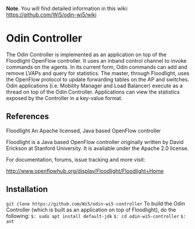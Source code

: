 **Note**. You will find detailed information in this wiki: https://github.com/Wi5/odin-wi5/wiki

Odin Controller
===============

The Odin Controller is implemented as an application on top of the Floodlight OpenFlow controller. It uses an inband control channel to invoke commands on the agents. In its current form, Odin commands can add and remove LVAPs and query for statistics. The master, through Floodlight, uses the OpenFlow protocol to update forwarding tables on the AP and switches. Odin applications (i.e. Mobility Manager and Load Balancer) execute as a thread on top of the Odin Controller. Applications can view the statistics exposed by the Controller in a key-value format.

References
----------
 
Floodlight
An Apache licensed, Java based OpenFlow controller

Floodlight is a Java based OpenFlow controller originally written by David Erickson at Stanford
University. It is available under the Apache 2.0 license.

For documentation, forums, issue tracking and more visit:

http://www.openflowhub.org/display/Floodlight/Floodlight+Home

Installation
------------
`git clone https://github.com/Wi5/odin-wi5-controller`
To build the Odin Controller (which is built as an application on top of Floodlight), do the following:
  `$: sudo apt install default-jdk`
  `$: cd odin-wi5-controller`
  `$: ant`
